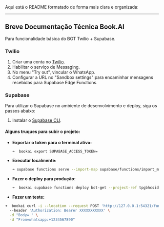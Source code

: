 Aqui está o README formatado de forma mais clara e organizada:

---

## Breve Documentação Técnica Book.AI

Para funcionalidade básica do BOT Twilio + Supabase.

### Twilio

1. Criar uma conta no [Twilio](https://www.twilio.com/).
2. Habilitar o serviço de Messaging.
3. No menu "Try out", vincular o WhatsApp.
4. Configurar a URL no "Sandbox settings" para encaminhar mensagens recebidas para Supabase Edge Functions.

### Supabase

Para utilizar o Supabase no ambiente de desenvolvimento e deploy, siga os passos abaixo:

1. Instalar o [Supabase CLI](https://supabase.com/docs/guides/cli/getting-started?queryGroups=platform&platform=linux).

#### Alguns truques para subir o projeto:

* **Exportar o token para o terminal ativo:**

  ```bash
  ➜  bookai export SUPABASE_ACCESS_TOKEN=
  ```

* **Executar localmente:**

  ```bash
  ➜ supabase functions serve --import-map supabase/functions/import_map.json
  ```

* **Fazer o deploy para produção:**

  ```bash
  ➜  bookai supabase functions deploy bot-get --project-ref tpgbhcsidmskfssybmlt --import-map supabase/functions/import_map.json
  ```

* **Fazer um teste:**

```bash
➜  bookai curl -i --location --request POST 'http://127.0.0.1:54321/functions/v1/bot-get' \  
  --header 'Authorization: Bearer XXXXXXXXXXX' \
  -d "Body= " \
  -d "From=whatsapp:+1234567890"
```